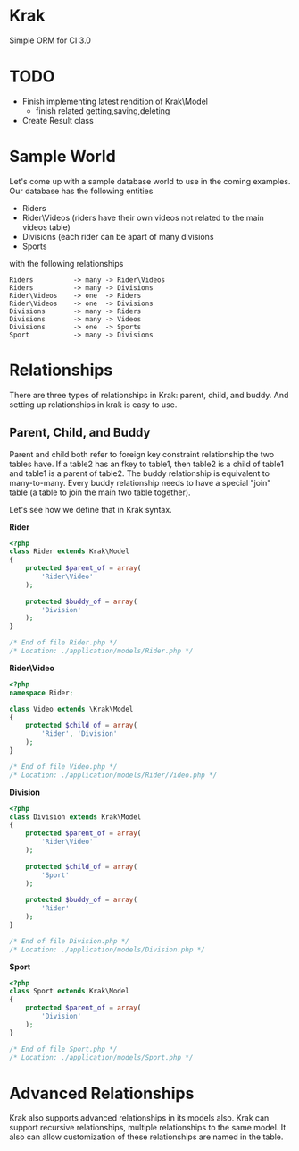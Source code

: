 Krak
====

Simple ORM for CI 3.0

# TODO

- Finish implementing latest rendition of Krak\Model
	- finish related getting,saving,deleting
- Create Result class

# Sample World

Let's come up with a sample database world to use in the coming examples. Our database has the following
entities

- Riders
- Rider\Videos (riders have their own videos not related to the main videos table)
- Divisions (each rider can be apart of many divisions
- Sports

with the following relationships

````
Riders			-> many	-> Rider\Videos
Riders			-> many	-> Divisions
Rider\Videos	-> one	-> Riders
Rider\Videos	-> one	-> Divisions
Divisions		-> many	-> Riders
Divisions		-> many	-> Videos
Divisions		-> one	-> Sports
Sport			-> many	-> Divisions
````

# Relationships


There are three types of relationships in Krak: parent, child, and buddy. And setting up
relationships in krak is easy to use.

## Parent, Child, and Buddy

Parent and child both refer to foreign key constraint relationship the two tables have. If a table2 has an
fkey to table1, then table2 is a child of table1 and table1 is a parent of table2. The buddy relationship is
equivalent to many-to-many. Every buddy relationship needs to have a special "join" table (a table to
join the main two table together).

Let's see how we define that in Krak syntax.

**Rider**
````php
<?php
class Rider extends Krak\Model
{
	protected $parent_of = array(
		'Rider\Video'
	);
	
	protected $buddy_of = array(
		'Division'
	);
}

/* End of file Rider.php */
/* Location: ./application/models/Rider.php */
````

**Rider\Video**
````php
<?php
namespace Rider;

class Video extends \Krak\Model
{
	protected $child_of = array(
		'Rider', 'Division'
	);
}

/* End of file Video.php */
/* Location: ./application/models/Rider/Video.php */
````

**Division**
````php
<?php
class Division extends Krak\Model
{
	protected $parent_of = array(
		'Rider\Video'
	);
	
	protected $child_of = array(
		'Sport'
	);
	
	protected $buddy_of = array(
		'Rider'
	);
}

/* End of file Division.php */
/* Location: ./application/models/Division.php */
````

**Sport**
````php
<?php
class Sport extends Krak\Model
{
	protected $parent_of = array(
		'Division'
	);
}

/* End of file Sport.php */
/* Location: ./application/models/Sport.php */
````

# Advanced Relationships

Krak also supports advanced relationships in its models also. Krak can support recursive relationships,
multiple relationships to the same model. It also can allow customization of these relationships
are named in the table.

